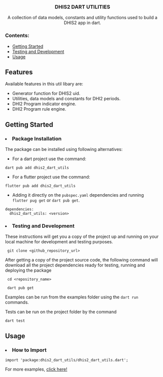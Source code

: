 <h3 align="center">DHIS2 DART UTILITIES </h3>

<p align="center"> A collection of data models, constants and utility functions used to build a DHIS2 app in dart.  
    <br> 
</p>

### Contents:

- [Getting Started](#getting_started)
- [Testing and Development](#test_and_develop)
- [Usage](#usage)

## Features

Available features in this util libary are:

<ul>
  <li>Generator function for DHIS2 uid.</li>
  <li>Utilities, data models and constants for DHI2 periods.</li>
  <li>DHI2 Program indicator engine.</li>
  <li>DHI2 Program rule engine.</li>
</ul>

## Getting Started <a name = "getting_started"></a>

### <li>Package Installation</li>

The package can be installed using following alternatives:

- For a dart project use the command:

```
dart pub add dhis2_dart_utils
```

- For a flutter project use the command:

```
flutter pub add dhis2_dart_utils
```

- Adding it directly on the `pubspec.yaml` dependencies and running `flutter pug get` or `dart pub get`.

```
dependencies:
  dhis2_dart_utils: <version>
```

### <li>Testing and Development</li> <a name = "test_and_develop"></a>

These instructions will get you a copy of the project up and running on your local machine for development and testing purposes.

```
 git clone <github_repository_url>
```

After getting a copy of the project source code, the following command will download all the project dependencies ready for testing, running and deploying the package

```
 cd <repository_name>

 dart pub get
```

Examples can be run from the examples folder using the `dart run` commands.

Tests can be run on the project folder by the command

```
dart test
```

## Usage <a name = "usage"></a>

### <li>How to Import</li>

```
import 'package:dhis2_dart_utils/dhis2_dart_utils.dart';
```

For more examples, [click here!](https://github.com/hisptz/dhis2-dart-utils/blob/main/example/README.md)
